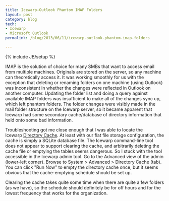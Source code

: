 ```yaml
---
title: Icewarp-Outlook Phantom IMAP Folders
layout: post
category: blog
tech:
- Icewarp
- Microsoft Outlook
permalink: /blog/2013/06/11/icewarp-outlook-phantom-imap-folders

---
```

{% include JB/setup %}
<div id="node-286" class="node node-blog node-promoted">
  <div class="content clearfix">
    <div class="field field-name-body field-type-text-with-summary field-label-hidden"><div class="field-items"><div class="field-item even"><p>IMAP is the solution of choice for many SMBs that want to access email from multiple machines. Originals are stored on the server, so any machine can theoretically access it. It was working smoothly for us with the exception that deleting or renaming folders on one machine (using Outlook) was inconsistent in whether the changes were reflected in Outlook on another computer. Updating the folder list and doing a query against available IMAP folders was insufficient to make all of the changes sync up, which left phantom folders. The folder changes were visibly made in the mail folder structure on the Icewarp server, so it became apparent that Icewarp had some secondary cache/database of directory information that held onto some bad information.</p>
<!--break-->
<p>Troubleshooting got me close enough that I was able to locate the Icewarp <a href="http://www.icewarp.com/support/online_help/7288.htm">Directory Cache</a>. At least with our flat file storage configuration, the cache is simply a SQLite database file. The Icewarp command-line tool does not appear to support clearing the cache, and arbitrarily deleting the cache file or emptying the tables seems dangerous. So I stuck with the tool accessible in the Icewarp admin tool. Go to the Advanced view of the admin (lower-left corner). Browse to System &gt; Advanced &gt; Directory Cache (tab). You can click "Run Now" to empty the directory cache once, but it seems obvious that the cache-emptying schedule should be set up.</p>
<p>Clearing the cache takes quite some time when there are quite a few folders (as we have), so the schedule should definitely be for off hours and for the lowest frequency that works for the organization.</p>
</div></div></div>  </div>
</div>
